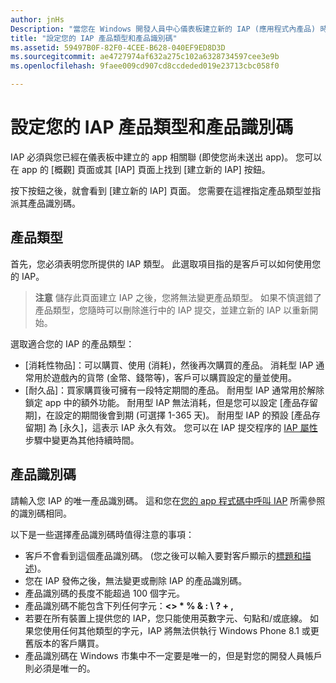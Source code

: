 ```yaml
---
author: jnHs
Description: "當您在 Windows 開發人員中心儀表板建立新的 IAP (應用程式內產品) 時，您將需要指定產品類型並指派產品識別碼給它。"
title: "設定您的 IAP 產品類型和產品識別碼"
ms.assetid: 59497B0F-82F0-4CEE-B628-040EF9ED8D3D
ms.sourcegitcommit: ae4727974af632a275c102a6328734597cee3e9b
ms.openlocfilehash: 9faee009cd907cd8ccdeded019e23713cbc058f0

---
```


# 設定您的 IAP 產品類型和產品識別碼

IAP 必須與您已經在儀表板中建立的 app 相關聯 (即使您尚未送出 app)。 您可以在 app 的 \[概觀\] 頁面或其 \[IAP\] 頁面上找到 \[建立新的 IAP\] 按鈕。

按下按鈕之後，就會看到 \[建立新的 IAP\] 頁面。 您需要在這裡指定產品類型並指派其產品識別碼。

## 產品類型

首先，您必須表明您所提供的 IAP 類型。 此選取項目指的是客戶可以如何使用您的 IAP。

> **注意** 儲存此頁面建立 IAP 之後，您將無法變更產品類型。 如果不慎選錯了產品類型，您隨時可以刪除進行中的 IAP 提交，並建立新的 IAP 以重新開始。

選取適合您的 IAP 的產品類型：

- \[消耗性物品\]：可以購買、使用 (消耗)，然後再次購買的產品。 消耗型 IAP 通常用於遊戲內的貨幣 (金幣、錢幣等)，客戶可以購買設定的量並使用。
- \[耐久品\]：買家購買後可擁有一段特定期間的產品。 耐用型 IAP 通常用於解除鎖定 app 中的額外功能。 耐用型 IAP 無法消耗，但是您可以設定 \[產品存留期\]，在設定的期間後會到期 (可選擇 1-365 天)。 耐用型 IAP 的預設 \[產品存留期\] 為 \[永久\]，這表示 IAP 永久有效。 您可以在 IAP 提交程序的 [IAP 屬性](enter-iap-properties.md)步驟中變更為其他持續時間。

## 產品識別碼

請輸入您 IAP 的唯一產品識別碼。 這和您在[您的 app 程式碼中呼叫 IAP](https://msdn.microsoft.com/library/windows/apps/mt219684) 所需參照的識別碼相同。

以下是一些選擇產品識別碼時值得注意的事項：

-   客戶不會看到這個產品識別碼。 (您之後可以輸入要對客戶顯示的[標題和描述](create-iap-descriptions.md))。
-   您在 IAP 發佈之後，無法變更或刪除 IAP 的產品識別碼。
-   產品識別碼的長度不能超過 100 個字元。
-   產品識別碼不能包含下列任何字元：**&lt;&gt; \* % &amp; : \\ ? + ,**
-   若要在所有裝置上提供您的 IAP，您只能使用英數字元、句點和/或底線。 如果您使用任何其他類型的字元，IAP 將無法供執行 Windows Phone 8.1 或更舊版本的客戶購買。
-   產品識別碼在 Windows 市集中不一定要是唯一的，但是對您的開發人員帳戶則必須是唯一的。
 







<!--HONumber=Jun16_HO4-->


